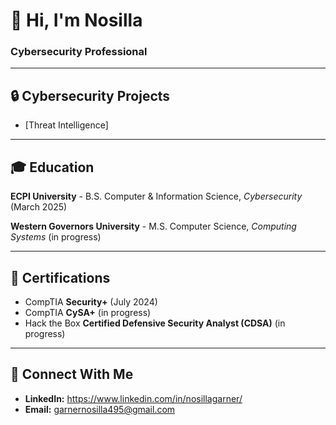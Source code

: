 # 👋 Hi, I'm Nosilla 


### Cybersecurity Professional

---

## 🔒 Cybersecurity Projects 
- [Threat Intelligence]


---

## 🎓 Education
**ECPI University** - B.S. Computer & Information Science, *Cybersecurity* (March 2025)

**Western Governors University** - M.S. Computer Science, *Computing Systems* (in progress)

---

## 📜 Certifications
- CompTIA **Security+** (July 2024)
- CompTIA **CySA+** (in progress)
- Hack the Box **Certified Defensive Security Analyst (CDSA)** (in progress)

---

## 📱 Connect With Me
- **LinkedIn:** https://www.linkedin.com/in/nosillagarner/
- **Email:** garnernosilla495@gmail.com
